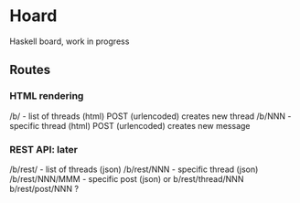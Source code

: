 # Hoard

Haskell board, work in progress

## Routes

### HTML rendering

/b/ - list of threads (html)       POST (urlencoded) creates new thread
/b/NNN - specific thread (html)    POST (urlencoded) creates new message

### REST API: later
/b/rest/ - list of threads (json)
/b/rest/NNN - specific thread (json)
/b/rest/NNN/MMM - specific post (json)
or
b/rest/thread/NNN
b/rest/post/NNN
?

